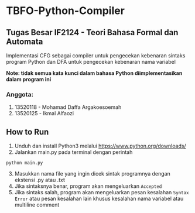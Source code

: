# TBFO-Python-Compiler

## Tugas Besar IF2124 - Teori Bahasa Formal dan Automata

Implementasi CFG sebagai compiler untuk pengecekan kebenaran sintaks program Python dan DFA untuk pengecekan kebenaran nama variabel

**Note: tidak semua kata kunci dalam bahasa Python diimplementasikan dalam program ini**

### Anggota:
1. 13520118 - Mohamad Daffa Argakoesoemah 
2. 13520125 - Ikmal Alfaozi

## How to Run
1. Unduh dan install Python3 melalui https://www.python.org/downloads/
2. Jalankan main.py pada terminal dengan perintah
```shell
python main.py
```
3. Masukkan nama file yang ingin dicek sintak programnya dengan ekstensi .py atau .txt
4. Jika sintaksnya benar, program akan mengeluarkan `Accepted`
5. Jika sintaks salah, program akan mengeluarkan pesan kesalahan `Syntax Error` atau pesan kesalahan lain khusus kesalahan nama variabel atau multiline comment